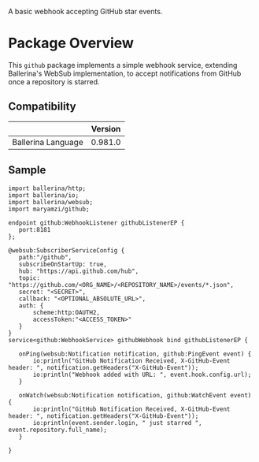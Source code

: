 A basic webhook accepting GitHub star events.

# Package Overview

This `github` package implements a simple webhook service, extending Ballerina's WebSub implementation, to accept 
notifications from GitHub once a repository is starred.

## Compatibility

|                                 |       Version                  |
|  :---------------------------:  |  :---------------------------: |
|  Ballerina Language             |   0.981.0                      |

## Sample

```ballerina
import ballerina/http;
import ballerina/io;
import ballerina/websub;
import maryamzi/github;

endpoint github:WebhookListener githubListenerEP {
   port:8181
};

@websub:SubscriberServiceConfig {
   path:"/github",
   subscribeOnStartUp: true,
   hub: "https://api.github.com/hub",
   topic: "https://github.com/<ORG_NAME>/<REPOSITORY_NAME>/events/*.json",
   secret: "<SECRET>",
   callback: "<OPTIONAL_ABSOLUTE_URL>",
   auth: {
       scheme:http:OAUTH2,
       accessToken:"<ACCESS_TOKEN>"
   }
}
service<github:WebhookService> githubWebhook bind githubListenerEP {

   onPing(websub:Notification notification, github:PingEvent event) {
       io:println("GitHub Notification Received, X-GitHub-Event header: ", notification.getHeaders("X-GitHub-Event"));
       io:println("Webhook added with URL: ", event.hook.config.url);
   }

   onWatch(websub:Notification notification, github:WatchEvent event) {
       io:println("GitHub Notification Received, X-GitHub-Event header: ", notification.getHeaders("X-GitHub-Event"));
       io:println(event.sender.login, " just starred ", event.repository.full_name);
   }

}
```